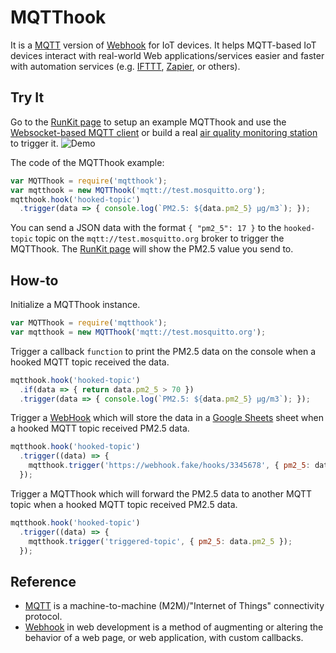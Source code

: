 # MQTThook
It is a [MQTT][mqtt] version of [Webhook][webhook] for IoT devices. It helps MQTT-based IoT devices interact with real-world Web applications/services easier and faster with automation services (e.g. [IFTTT][ifttt], [Zapier][zapier], or others).

## Try It
Go to the [RunKit page][mqtthook-example] to setup an example MQTThook and use the [Websocket-based MQTT client][mqtt-client] or build a real [air quality monitoring station][air-quality-monitoring-station] to trigger it.
![Demo](./images/demo.gif)

The code of the MQTThook example:
```js
var MQTThook = require('mqtthook');
var mqtthook = new MQTThook('mqtt://test.mosquitto.org');
mqtthook.hook('hooked-topic')
  .trigger(data => { console.log(`PM2.5: ${data.pm2_5} μg/m3`); });
```

You can send a JSON data with the format `{ "pm2_5": 17 }` to the `hooked-topic` topic on the `mqtt://test.mosquitto.org` broker to trigger the MQTThook. The [RunKit page][mqtthook-example] will show the PM2.5 value you send to.

## How-to
Initialize a MQTThook instance.
```js
var MQTThook = require('mqtthook');
var mqtthook = new MQTThook('mqtt://test.mosquitto.org');
```

Trigger a callback `function` to print the PM2.5 data on the console when a hooked MQTT topic received the data.
```js
mqtthook.hook('hooked-topic')
  .if(data => { return data.pm2_5 > 70 })
  .trigger(data => { console.log(`PM2.5: ${data.pm2_5} μg/m3`); });
```

Trigger a [WebHook][webhook] which will store the data in a [Google Sheets][google-sheets] sheet when a hooked MQTT topic received PM2.5 data.
```js
mqtthook.hook('hooked-topic')
  .trigger((data) => {
    mqtthook.trigger('https://webhook.fake/hooks/3345678', { pm2_5: data.pm2_5 });
  });
```

Trigger a MQTThook which will forward the PM2.5 data to another MQTT topic when a hooked MQTT topic received PM2.5 data.
```js
mqtthook.hook('hooked-topic')
  .trigger((data) => {
    mqtthook.trigger('triggered-topic', { pm2_5: data.pm2_5 });
  });
```

## Reference
- [MQTT][mqtt] is a machine-to-machine (M2M)/"Internet of Things" connectivity protocol.
- [Webhook][webhook] in web development is a method of augmenting or altering the behavior of a web page, or web application, with custom callbacks.

[webhook]: https://en.wikipedia.org/wiki/Webhook
[mqtt]: http://mqtt.org
[ifttt]: https://ifttt.com
[zapier]: https://zapier.com
[google-sheets]: https://www.google.com/intl/en/sheets/about/
[mqtthook-example]: https://goo.gl/abgsTZ
[mqtt-client]: http://www.hivemq.com/demos/websocket-client
[air-quality-monitoring-station]: https://github.com/evanxd/air-quality-monitoring-station
